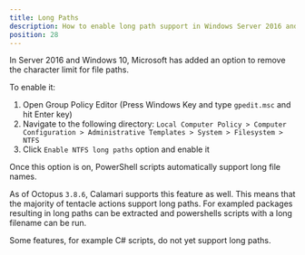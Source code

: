 ```yaml
---
title: Long Paths
description: How to enable long path support in Windows Server 2016 and Windows 10.
position: 28
---
```

In Server 2016 and Windows 10, Microsoft has added an option to remove the character limit for file paths. 

To enable it:
1. Open Group Policy Editor (Press Windows Key and type `gpedit.msc` and hit Enter key)
2. Navigate to the following directory:  `Local Computer Policy > Computer Configuration > Administrative Templates > System > Filesystem > NTFS`
3. Click `Enable NTFS long paths` option and enable it

Once this option is on, PowerShell scripts automatically support long file names. 

As of Octopus `3.8.6`, Calamari supports this feature as well. This means that the majority of
tentacle actions support long paths. For exampled packages resulting in long paths can be extracted and powershells scripts
with a long filename can be run. 

Some features, for example C# scripts, do not yet support long paths.